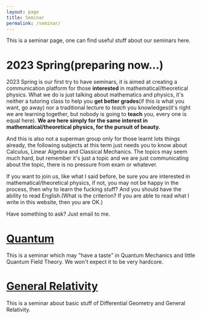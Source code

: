 ```yaml
---
layout: page
title: Seminar
permalink: /seminar/
---
```


This is a seminar page, one can find useful stuff about our seminars here.

**2023 Spring(preparing now...)**
=======

2023 Spring is our first try to have seminars, it is aimed at creating a communication platform for those **interested** in mathematical/theoretical physics. What we do is just talking about mathematics and physics, it's neither a tutoring class to help you **get better grades**(if this is what you want, go away) nor a traditional lecture to *teach* you knowledges(it's right we are learning together, but nobody is going to **teach** you, every one is equal here). **We are here simply for the same interest in mathematical/theoretical physics, for the pursuit of beauty.**

And this is also not a superman group only for those learnt lots things already, the following subjects at this term just needs you to know about Calculus, Linear Algebra and Classical Mechanics. The topics may seem much hard, but remember it's just a topic and we are just communicating about the topic, there is no pressure from exam or whatever.

If you want to join us, like what I said before, be sure you are interested in mathematical/theoretical physics, if not, you may not be happy in the process, then why to learn the fucking stuff? And you should have the ability to read English.(What is the criterion? If you are able to read what I write in this website, then you are OK.)

Have something to ask? Just email to me.

**[Quantum](https://haohua-sun.github.io/seminar/quantum/)**
=======

This is a seminar which may "have a taste" in Quantum Mechanics and little Quantum Field Theory. We won't expect it to be very hardcore.


**[General Relativity](https://haohua-sun.github.io/seminar/gr/)**
=======

This is a seminar about basic stuff of Differential Geometry and General Relativity.